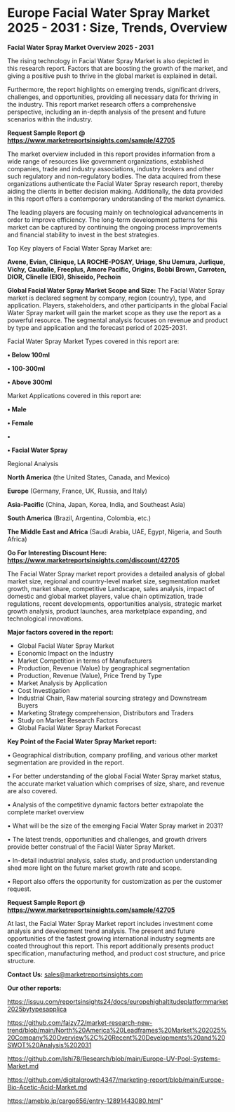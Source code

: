 # Europe Facial Water Spray Market 2025 - 2031 : Size, Trends, Overview

<Strong> Facial Water Spray Market Overview 2025 - 2031</strong>

The rising technology in Facial Water Spray Market is also depicted in this research report. Factors that are boosting the growth of the market, and giving a positive push to thrive in the global market is explained in detail.

Furthermore, the report highlights on emerging trends, significant drivers, challenges, and opportunities, providing all necessary data for thriving in the industry. This report market research offers a comprehensive perspective, including an in-depth analysis of the present and future scenarios within the industry.

<strong>Request Sample Report @ <a href=https://www.marketreportsinsights.com/sample/42705>https://www.marketreportsinsights.com/sample/42705</a></strong>

The market overview included in this report provides information from a wide range of resources like government organizations, established companies, trade and industry associations, industry brokers and other such regulatory and non-regulatory bodies. The data acquired from these organizations authenticate the Facial Water Spray research report, thereby aiding the clients in better decision making. Additionally, the data provided in this report offers a contemporary understanding of the market dynamics.

The leading players are focusing mainly on technological advancements in order to improve efficiency. The long-term development patterns for this market can be captured by continuing the ongoing process improvements and financial stability to invest in the best strategies.

Top Key players of Facial Water Spray Market are:

<strong>Avene, Evian, Clinique, LA ROCHE-POSAY, Uriage, Shu Uemura, Jurlique, Vichy, Caudalie, Freeplus, Amore Pacific, Origins, Bobbi Brown, Carroten, DIOR, Clinelle (EIG), Shiseido, Pechoin</strong>

<strong><b>Global Facial Water Spray Market Scope and Size:</b></strong>
The Facial Water Spray market is declared segment by company, region (country), type, and application. Players, stakeholders, and other participants in the global Facial Water Spray market will gain the market scope as they use the report as a powerful resource. The segmental analysis focuses on revenue and product by type and application and the forecast period of 2025-2031.

Facial Water Spray Market Types covered in this report are:

<strong>•  Below 100ml

•  100-300ml

•  Above 300ml</strong>

Market Applications covered in this report are:

<strong>•  Male

•  Female

•  

•  Facial Water Spray</strong> 

Regional Analysis

<strong>North America</strong> (the United States, Canada, and Mexico)

<strong>Europe</strong> (Germany, France, UK, Russia, and Italy)

<strong>Asia-Pacific</strong> (China, Japan, Korea, India, and Southeast Asia)

<strong>South America</strong> (Brazil, Argentina, Colombia, etc.)

<strong>The Middle East and Africa</strong> (Saudi Arabia, UAE, Egypt, Nigeria, and South Africa)

<strong>Go For Interesting Discount Here: <a href=https://www.marketreportsinsights.com/discount/42705>https://www.marketreportsinsights.com/discount/42705</a></strong>

The Facial Water Spray market report provides a detailed analysis of global market size, regional and country-level market size, segmentation market growth, market share, competitive Landscape, sales analysis, impact of domestic and global market players, value chain optimization, trade regulations, recent developments, opportunities analysis, strategic market growth analysis, product launches, area marketplace expanding, and technological innovations.

<strong><b>Major factors covered in the report:</b></strong>
<ul>
  <li>Global Facial Water Spray Market </li>
  <li>Economic Impact on the Industry</li>
  <li>Market Competition in terms of Manufacturers</li>
  <li>Production, Revenue (Value) by geographical segmentation</li>
  <li>Production, Revenue (Value), Price Trend by Type</li>
  <li>Market Analysis by Application</li>
  <li>Cost Investigation</li>
  <li>Industrial Chain, Raw material sourcing strategy and Downstream Buyers</li>
  <li>Marketing Strategy comprehension, Distributors and Traders</li>
  <li>Study on Market Research Factors</li>
  <li>Global Facial Water Spray Market Forecast</li>
</ul>

<strong><b>Key Point of the Facial Water Spray Market report:</b></strong>

• Geographical distribution, company profiling, and various other market segmentation are provided in the report.

• For better understanding of the global Facial Water Spray market status, the accurate market valuation which comprises of size, share, and revenue are also covered.

• Analysis of the competitive dynamic factors better extrapolate the complete market overview

• What will be the size of the emerging Facial Water Spray market in 2031?

• The latest trends, opportunities and challenges, and growth drivers provide better construal of the Facial Water Spray Market.

• In-detail industrial analysis, sales study, and production understanding shed more light on the future market growth rate and scope.

• Report also offers the opportunity for customization as per the customer request.

<strong>Request Sample Report @ <a href=https://www.marketreportsinsights.com/sample/42705>https://www.marketreportsinsights.com/sample/42705</a></strong>

At last, the Facial Water Spray Market report includes investment come analysis and development trend analysis. The present and future opportunities of the fastest growing international industry segments are coated throughout this report. This report additionally presents product specification, manufacturing method, and product cost structure, and price structure.

<strong>Contact Us:</strong>
sales@marketreportsinsights.com

<strong>Our other reports:</strong>

<a href=https://issuu.com/reportsinsights24/docs/europehighaltitudeplatformmarket2025bytypesapplica>https://issuu.com/reportsinsights24/docs/europehighaltitudeplatformmarket2025bytypesapplica</a>

<a href=https://github.com/faizy72/market-research-new-trend/blob/main/North%20America%20Leadframes%20Market%202025%20Company%20Overview%2C%20Recent%20Developments%20and%20SWOT%20Analysis%202031>https://github.com/faizy72/market-research-new-trend/blob/main/North%20America%20Leadframes%20Market%202025%20Company%20Overview%2C%20Recent%20Developments%20and%20SWOT%20Analysis%202031</a>

<a href=https://github.com/Ishi78/Research/blob/main/Europe-UV-Pool-Systems-Market.md>https://github.com/Ishi78/Research/blob/main/Europe-UV-Pool-Systems-Market.md</a>

<a href=https://github.com/digitalgrowth4347/marketing-report/blob/main/Europe-Bio-Acetic-Acid-Market.md>https://github.com/digitalgrowth4347/marketing-report/blob/main/Europe-Bio-Acetic-Acid-Market.md</a>

<a href=https://ameblo.jp/cargo656/entry-12891443080.html>https://ameblo.jp/cargo656/entry-12891443080.html</a>"
